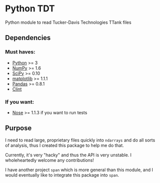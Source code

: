 Python TDT
===

Python module to read Tucker-Davis Technologies TTank files

Dependencies
---

### Must haves:
* [Python](http://python.org) >= 3
* [NumPy](http://numpy.scipy.org) >= 1.6
* [SciPy](http://scipy.org) >= 0.10
* [matplotlib](http://matplotlib.sourceforge.net) >= 1.1.1
* [Pandas](http://pandas.pydata.org) >= 0.8.1
* [Clint](https://github.com/kennethreitz/clint)

### If you want:
* [Nose](http://nose.readthedocs.org/en/latest) >= 1.1.3 if you want to run tests

Purpose
---
I need to read large, proprietary files quickly into `ndarrays` and do all sorts
of analysis, thus I created this package to help me do that.

Currently, it's very "hacky" and thus the API is very unstable. I
wholeheartedly welcome any contributions!

I have another project `span` which is more general than this module,
and I would eventually like to integrate this package into `span`.

